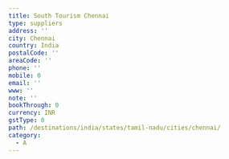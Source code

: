 ```yaml
---
title: South Tourism Chennai
type: suppliers
address: ''
city: Chennai
country: India
postalCode: ''
areaCode: ''
phone: ''
mobile: 0
email: ''
www: ''
note: ''
bookThrough: 0
currency: INR
gstType: 0
path: /destinations/india/states/tamil-nadu/cities/chennai/
category:
  - A
---
```


